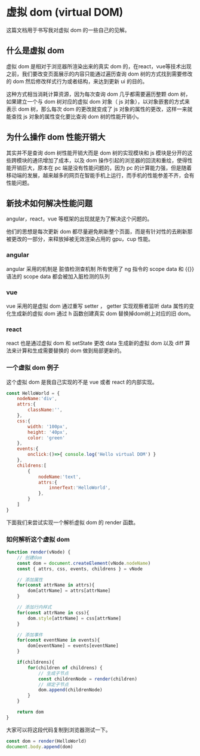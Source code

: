 # 虚拟 dom (virtual DOM)

这篇文档用于书写我对虚拟 dom 的一些自己的见解。

## 什么是虚拟 dom

虚拟 dom 是相对于浏览器所渲染出来的真实 dom 的，在react，vue等技术出现之前，我们要改变页面展示的内容只能通过遍历查询 dom 树的方式找到需要修改的 dom 然后修改样式行为或者结构，来达到更新 ui 的目的。

这种方式相当消耗计算资源，因为每次查询 dom 几乎都需要遍历整颗 dom 树，如果建立一个与 dom 树对应的虚拟 dom 对象（ js 对象），以对象嵌套的方式来表示 dom 树，那么每次 dom 的更改就变成了 js 对象的属性的更改，这样一来就能查找 js 对象的属性变化要比查询 dom 树的性能开销小。

## 为什么操作 dom 性能开销大

其实并不是查询 dom 树性能开销大而是 dom 树的实现模块和 js 模块是分开的这些跨模块的通讯增加了成本，以及 dom 操作引起的浏览器的回流和重绘，使得性能开销巨大，原本在 pc 端是没有性能问题的，因为 pc 的计算能力强，但是随着移动端的发展，越来越多的网页在智能手机上运行，而手机的性能参差不齐，会有性能问题。

## 新技术如何解决性能问题

angular，react，vue 等框架的出现就是为了解决这个问题的。

他们的思想是每次更新 dom 都尽量避免刷新整个页面，而是有针对性的去刷新那被更改的一部分，来释放掉被无效渲染占用的 gpu，cup 性能。

### angular

angular 采用的机制是 脏值检测查机制 所有使用了 ng 指令的 scope data 和 {{}} 语法的 scope data 都会被加入脏检测的队列

### vue

vue 采用的是虚拟 dom 通过重写 setter ， getter 实现观察者监听 data 属性的变化生成新的虚拟 dom 通过 h 函数创建真实 dom 替换掉dom树上对应的旧 dom。

### react

react 也是通过虚拟 dom 和 setState 更改 data 生成新的虚拟 dom 以及 diff 算法来计算和生成需要替换的 dom 做到局部更新的。

### 一个虚拟 dom 例子

这个虚拟 dom 是我自己实现的不是 vue 或者 react 的内部实现。

```js
const HelloWorld = {
    nodeName:'div',
    attrs:{
        className:'',
    },
    css:{
        width: '100px',
        height: '40px',
        color: 'green'
    },
    events:{
        onclick:()=>{ console.log('Hello virtual DOM') }
    },
    childrens:[
        {
            nodeName:'text',
            attrs:{
                innerText:'HelloWorld',
            },
        }
    ]
}
```

下面我们来尝试实现一个解析虚拟 dom 的 render 函数。

### 如何解析这个虚拟 dom

```js
function render(vNode) {
    // 创建dom
    const dom = document.createElement(vNode.nodeName)
    const { attrs, css, events, childrens } = vNode

    // 添加属性
    for(const attrName in attrs){
        dom[attrName] = attrs[attrName]
    }

    // 添加行内样式
    for(const attrName in css){
        dom.style[attrName] = css[attrName]
    }

    // 添加事件
    for(const eventName in events){
        dom[eventName] = events[eventName]
    }

    if(childrens){
        for(children of childrens) {
            // 生成子节点
            const childrenNode = render(children)
            // 绑定子节点
            dom.append(childrenNode)
        }
    }

    return dom
}
```

大家可以将这段代码复制到浏览器测试一下。

```js
const dom = render(HelloWorld)
document.body.append(dom)
```